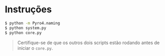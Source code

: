 # Instruções

```bash
$ python -m Pyro4.naming
$ python system.py
$ python core.py
```
> Certifique-se de que os outros dois scripts estão rodando antes de iniciar o `core.py`.
